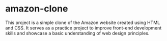 # amazon-clone
This project is a simple clone of the Amazon website created using HTML and CSS. It serves as a practice project to improve front-end development skills and showcase a basic understanding of web design principles.
